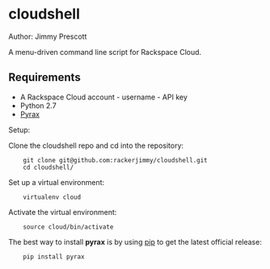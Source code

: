 cloudshell
==========

Author: Jimmy Prescott

A menu-driven command line script for Rackspace Cloud.

## Requirements

* A Rackspace Cloud account
        - username
        - API key
* Python 2.7
* [Pyrax](https://github.com/rackspace/pyrax)

Setup: 

Clone the cloudshell repo and cd into the repository:

        git clone git@github.com:rackerjimmy/cloudshell.git
        cd cloudshell/

Set up a virtual environment:

        virtualenv cloud

Activate the virtual environment:

        source cloud/bin/activate

The best way to install **pyrax** is by using [pip](http://www.pip-installer.org/en/latest/) to get the latest official release:

        pip install pyrax


